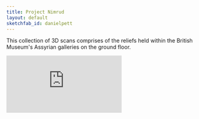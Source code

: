 ```yaml
---
title: Project Nimrud
layout: default
sketchfab_id: danielpett
---
```


This collection of 3D scans comprises of the reliefs held within the British Museum's Assyrian galleries on the ground floor.

<div class="embed-responsive embed-responsive-16by9">
  <iframe title="A 3D model" class="embed-responsive-item" src="https://sketchfab.com/playlists/embed?collection=04119c6784c9435a8e29cd9fa3753be0" frameborder="0" allow="autoplay; fullscreen; vr" mozallowfullscreen="true" webkitallowfullscreen="true"></iframe>
</div>
